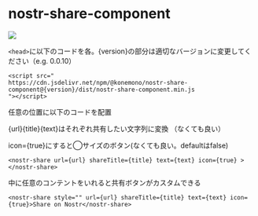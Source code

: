 
# nostr-share-component
[![](https://data.jsdelivr.com/v1/package/npm/@konemono/nostr-share-component/badge)](https://www.jsdelivr.com/package/npm/@konemono/nostr-share-component)

``<head>``に以下のコードを各。{version}の部分は適切なバージョンに変更してください（e.g. 0.0.10）

```
<script src="
https://cdn.jsdelivr.net/npm/@konemono/nostr-share-component@{version}/dist/nostr-share-component.min.js
"></script>
```

任意の位置に以下のコードを配置

{url}{title}{text}はそれぞれ共有したい文字列に変換
（なくても良い）

icon={true}にすると◯サイズのボタン(なくても良い。defaultはfalse)


```
<nostr-share url={url} shareTitle={title} text={text} icon={true} ></nostr-share>
```

中に任意のコンテントをいれると共有ボタンがカスタムできる

```
<nostr-share style="" url={url} shareTitle={title} text={text} icon={true}>Share on Nostr</nostr-share>
```
